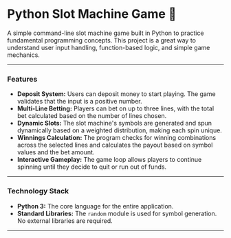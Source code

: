 # Python Slot Machine Game 🎰

A simple command-line slot machine game built in Python to practice fundamental programming concepts. This project is a great way to understand user input handling, function-based logic, and simple game mechanics.

---

### Features

- **Deposit System:** Users can deposit money to start playing. The game validates that the input is a positive number.
- **Multi-Line Betting:** Players can bet on up to three lines, with the total bet calculated based on the number of lines chosen.
- **Dynamic Slots:** The slot machine's symbols are generated and spun dynamically based on a weighted distribution, making each spin unique.
- **Winnings Calculation:** The program checks for winning combinations across the selected lines and calculates the payout based on symbol values and the bet amount.
- **Interactive Gameplay:** The game loop allows players to continue spinning until they decide to quit or run out of funds.

---


### Technology Stack

* **Python 3:** The core language for the entire application.
* **Standard Libraries:** The `random` module is used for symbol generation. No external libraries are required.

---
